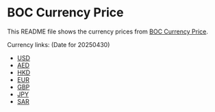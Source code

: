 # BOC Currency Price

This README file shows the currency prices from [BOC Currency Price](https://www.boc.cn/sourcedb/whpj/).

Currency links: (Date for 20250430)

- [USD](https://bocurrencyprice.techina.science/BOC_CURRENCY_PRICE/USD/20250430.json)
- [AED](https://bocurrencyprice.techina.science/BOC_CURRENCY_PRICE/AED/20250430.json)
- [HKD](https://bocurrencyprice.techina.science/BOC_CURRENCY_PRICE/HKD/20250430.json)
- [EUR](https://bocurrencyprice.techina.science/BOC_CURRENCY_PRICE/EUR/20250430.json)
- [GBP](https://bocurrencyprice.techina.science/BOC_CURRENCY_PRICE/GBP/20250430.json)
- [JPY](https://bocurrencyprice.techina.science/BOC_CURRENCY_PRICE/JPY/20250430.json)
- [SAR](https://bocurrencyprice.techina.science/BOC_CURRENCY_PRICE/SAR/20250430.json)
